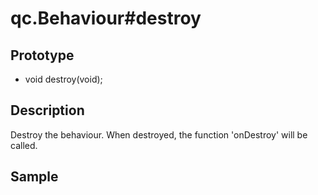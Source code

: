 # qc.Behaviour#destroy

## Prototype
* void destroy(void);

## Description
Destroy the behaviour. When destroyed, the function 'onDestroy' will be called.

## Sample
